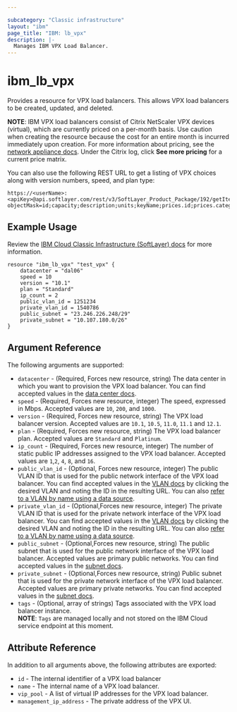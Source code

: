 ```yaml
---

subcategory: "Classic infrastructure"
layout: "ibm"
page_title: "IBM: lb_vpx"
description: |-
  Manages IBM VPX Load Balancer.
---
```


# ibm\_lb_vpx

Provides a resource for VPX load balancers. This allows VPX load balancers to be created, updated, and deleted.  

**NOTE**: IBM VPX load balancers consist of Citrix NetScaler VPX devices (virtual), which are currently priced on a per-month basis. Use caution when creating the resource because the cost for an entire month is incurred immediately upon creation. For more information about pricing, see the [network appliance docs](http://www.softlayer.com/network-appliances). Under the Citrix log, click **See more pricing** for a current price matrix.

You can also use the following REST URL to get a listing of VPX choices along with version numbers, speed, and plan type:

```
https://<userName>:<apiKey>@api.softlayer.com/rest/v3/SoftLayer_Product_Package/192/getItems.json?objectMask=id;capacity;description;units;keyName;prices.id;prices.categories.id;prices.categories.name
```

## Example Usage

Review the [IBM Cloud Classic Infrastructure (SoftLayer) docs](http://sldn.softlayer.com/reference/datatypes/SoftLayer_Network_Application_Delivery_Controller) for more information.

```hcl
resource "ibm_lb_vpx" "test_vpx" {
    datacenter = "dal06"
    speed = 10
    version = "10.1"
    plan = "Standard"
    ip_count = 2
    public_vlan_id = 1251234
    private_vlan_id = 1540786
    public_subnet = "23.246.226.248/29"
    private_subnet = "10.107.180.0/26"
}
```

## Argument Reference

The following arguments are supported:

* `datacenter` - (Required, Forces new resource, string) The data center in which you want to provision the VPX load balancer. You can find accepted values in the [data center docs](http://www.softlayer.com/data-centers).
* `speed` - (Required, Forces new resource, integer) The speed, expressed in Mbps. Accepted values are `10`, `200`, and `1000`.
* `version` - (Required, Forces new resource, string) The VPX load balancer version. Accepted values are `10.1`, `10.5`, `11.0`, `11.1` and `12.1`.
* `plan` - (Required, Forces new resource, string) The VPX load balancer plan. Accepted values are `Standard` and `Platinum`.
* `ip_count` - (Required, Forces new resource, integer) The number of static public IP addresses assigned to the VPX load balancer. Accepted values are `1`,`2`, `4`, `8`, and `16`.
* `public_vlan_id` - (Optional, Forces new resource, integer) The public VLAN ID that is used for the public network interface of the VPX load balancer. You can find accepted values in the [VLAN docs](https://cloud.ibm.com/classic/network/vlans) by clicking the desired VLAN and noting the ID in the resulting URL. You can also [refer to a VLAN by name using a data source](https://github.com/IBM-Cloud/terraform-provider-ibm/tree/master/website/docs/d/network_vlan.html.markdown).
* `private_vlan_id` - (Optional,Forces new resource, integer) The private VLAN ID that is used for the private network interface of the VPX load balancer. You can find accepted values in the [VLAN docs](https://cloud.ibm.com/classic/network/vlans) by clicking the desired VLAN and noting the ID in the resulting URL. You can also [refer to a VLAN by name using a data source](https://github.com/IBM-Cloud/terraform-provider-ibm/tree/master/website/docs/d/network_vlan.html.markdown).
* `public_subnet` - (Optional,Forces new resource, string) The public subnet that is used for the public network interface of the VPX load balancer. Accepted values are primary public networks. You can find accepted values in the [subnet docs](https://cloud.ibm.com/classic/network/subnets).
* `private_subnet` - (Optional,Forces new resource, string) Public subnet that is used for the private network interface of the VPX load balancer. Accepted values are primary private networks. You can find accepted values in the [subnet docs](https://cloud.ibm.com/classic/network/subnets).
* `tags` - (Optional, array of strings) Tags associated with the VPX load balancer instance.  
  **NOTE**: `Tags` are managed locally and not stored on the IBM Cloud service endpoint at this moment.

## Attribute Reference

In addition to all arguments above, the following attributes are exported:

* `id` - The internal identifier of a VPX load balancer
* `name` - The internal name of a VPX load balancer.
* `vip_pool` - A list of virtual IP addresses for the VPX load balancer.
* `management_ip_address` - The private address of the VPX UI.
